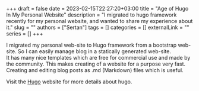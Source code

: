 +++
draft = false
date = 2023-02-15T22:27:20+03:00
title = "Age of Hugo In My Personal Website"
description = "I migrated to hugo framework recently for my personal website, and wanted to share my experience about it."
slug = ""
authors = ["Sertan"]
tags = []
categories = []
externalLink = ""
series = []
+++

I migrated my personal web-site to Hugo framework from a bootstrap web-site. So I can easily manage blog in a statically generated web-site. \
It has many nice templates which are free for commercial use and made by the community. This makes creating of a website for a purpose very fast.
Creating and editing blog posts as .md (Markdown) files which is useful.

Visit the [Hugo](https://gohugo.io) website for more details about hugo.